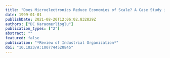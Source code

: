 ```yaml
---
title: "Does Microelectronics Reduce Economies of Scale? A Case Study in the Turkish Chemical Industry"
date: 1999-01-01
publishDate: 2021-08-20T12:06:02.832829Z
authors: ["DC Karaomerlioglu"]
publication_types: ["2"]
abstract: ""
featured: false
publication: "*Review of Industrial Organization*"
doi: "10.1023/A:1007744520845"
---
```


